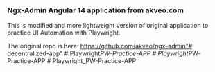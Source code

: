 ### Ngx-Admin Angular 14 application from akveo.com

This is modified and more lightweight version of original application to practice UI Automation with Playwright.

The original repo is here: https://github.com/akveo/ngx-admin"# decentralized-app" 
#   P l a y w r i g h t _ P W - P r a c t i c e - A P P  
 #   P l a y w r i g h t _ P W - P r a c t i c e - A P P  
 #   P l a y w r i g h t _ P W - P r a c t i c e - A P P  
 